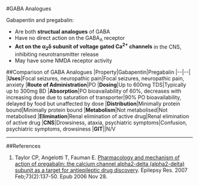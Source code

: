 #GABA Analogues

Gabapentin and pregabalin:
* Are both **structual analogues** of GABA
* Have no direct action on the GABA<sub>A</sub> receptor
* **Act on the α<sub>2</sub>δ subunit of voltage gated Ca<sup>2+</sup> channels** in the CNS, inhibiting neurotransmitter release
* May have some NMDA receptor activity

##Comparison of GABA Analogues
|Property|Gabapentin|Pregabalin
|--|--|
|**Uses**|Focal seizures, neuropathic pain|Focal seizures, neuropathic pain, anxiety
|**Route of Administration**|PO
|**Dosing**|Up to 600mg TDS|Typically up to 300mg BD
|**Absorption**|PO bioavailability of 60%, decreases with increasing dose due to saturation of transporter|90% PO bioavailability, delayed by food but unaffected by dose
|**Distribution**|Minimally protein bound|Minimally protein bound
|**Metabolism**|Not metabolised|Not metabolised
|**Elimination**|Renal elimination of active drug|Renal elimination of active drug
|**CNS**|Drowsiness, ataxia, psychiatric symptoms|Confusion, psychiatric symptoms, drowsiness
|**GIT**||N/V

---
##References
1. Taylor CP, Angelotti T, Fauman E. [Pharmacology and mechanism of action of
pregabalin: the calcium channel alpha2-delta (alpha2-delta) subunit as a target
for antiepileptic drug discovery](https://www.ncbi.nlm.nih.gov/pubmed/17126531). Epilepsy Res. 2007 Feb;73(2):137-50. Epub 2006 Nov 28. 